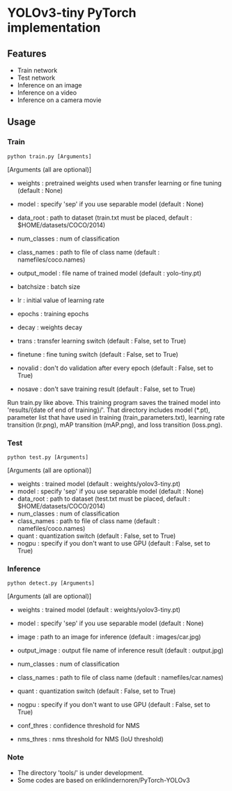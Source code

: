 # YOLOv3-tiny PyTorch implementation

## Features
* Train network
* Test network
* Inference on an image
* Inference on a video
* Inference on a camera movie

## Usage
### Train
```
python train.py [Arguments]
```

[Arguments (all are optional)]
* weights : pretrained weights used when transfer learning or fine tuning (default : None)
* model : specify 'sep' if you use separable model (default : None)
* data_root : path to dataset (train.txt must be placed, default : $HOME/datasets/COCO/2014)
* num_classes : num of classification
* class_names : path to file of class name (default : namefiles/coco.names)
* output_model : file name of trained model (default : yolo-tiny.pt)

* batchsize : batch size
* lr : initial value of learning rate
* epochs : training epochs
* decay : weights decay

* trans : transfer learning switch (default : False, set to True)
* finetune : fine tuning switch (default : False, set to True)
* novalid : don't do validation after every epoch (default : False, set to True)
* nosave : don't save training result (default : False, set to True)

Run train.py like above. This training program saves the trained model into 
'results/{date of end of training}/'. That directory includes model (*.pt), 
parameter list that have used in training (train_parameters.txt), 
learning rate transition (lr.png), mAP transition (mAP.png), 
and loss transition (loss.png).


### Test
```
python test.py [Arguments]
```

[Arguments (all are optional)]
* weights : trained model (default : weights/yolov3-tiny.pt)
* model : specify 'sep' if you use separable model (default : None)
* data_root : path to dataset (test.txt must be placed, default : $HOME/datasets/COCO/2014)
* num_classes : num of classification
* class_names : path to file of class name (default : namefiles/coco.names)
* quant : quantization switch (default : False, set to True)
* nogpu : specify if you don't want to use GPU (default : False, set to True)


### Inference
```
python detect.py [Arguments]
```

[Arguments (all are optional)]
* weights : trained model (default : weights/yolov3-tiny.pt)
* model : specify 'sep' if you use separable model (default : None)
* image : path to an image for inference (default : images/car.jpg)
* output_image : output file name of inference result (default : output.jpg) 
* num_classes : num of classification
* class_names : path to file of class name (default : namefiles/car.names)
* quant : quantization switch (default : False, set to True)
* nogpu : specify if you don't want to use GPU (default : False, set to True)

* conf_thres : confidence threshold for NMS
* nms_thres : nms threshold for NMS (IoU threshold)


### Note
* The directory 'tools/' is under development.
* Some codes are based on eriklindernoren/PyTorch-YOLOv3

